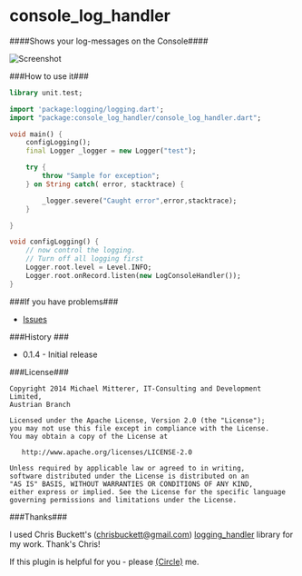 console_log_handler
===================
####Shows your log-messages on the Console####

![Screenshot][1]

###How to use it###
```dart
library unit.test;

import 'package:logging/logging.dart';
import "package:console_log_handler/console_log_handler.dart";

void main() {
    configLogging();
    final Logger _logger = new Logger("test");

    try {
        throw "Sample for exception";
    } on String catch( error, stacktrace) {

        _logger.severe("Caught error",error,stacktrace);
    }

}

void configLogging() {
    // now control the logging.
    // Turn off all logging first
    Logger.root.level = Level.INFO;
    Logger.root.onRecord.listen(new LogConsoleHandler());
}
```

###If you have problems###
* [Issues][2]

###History ###
* 0.1.4 - Initial release

###License###

    Copyright 2014 Michael Mitterer, IT-Consulting and Development Limited,
    Austrian Branch

    Licensed under the Apache License, Version 2.0 (the "License");
    you may not use this file except in compliance with the License.
    You may obtain a copy of the License at

       http://www.apache.org/licenses/LICENSE-2.0

    Unless required by applicable law or agreed to in writing, 
    software distributed under the License is distributed on an 
    "AS IS" BASIS, WITHOUT WARRANTIES OR CONDITIONS OF ANY KIND, 
    either express or implied. See the License for the specific language 
    governing permissions and limitations under the License.
    
###Thanks###
    
I used Chris Buckett's (chrisbuckett@gmail.com) [logging_handler][4] library for my work.
Thank's Chris!
    
If this plugin is helpful for you - please [(Circle)](http://gplus.mikemitterer.at/) me.

[1]: https://raw.githubusercontent.com/MikeMitterer/dart-console_log_handler/master/doc/_resources/screenshot.png
[2]: https://github.com/MikeMitterer/dart-console_log_handler/issues
[3]: https://github.com/MikeMitterer/dart-console_log_handler
[4]: https://github.com/chrisbu/logging_handlers  
